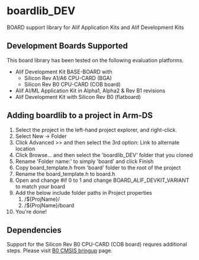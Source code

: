 # boardlib_DEV

BOARD support library for Alif Application Kits and Alif Development Kits

## Development Boards Supported

This board library has been tested on the following evaluation platforms.
- Alif Development Kit BASE-BOARD with
  - Silicon Rev A1/A6 CPU-CARD (BGA)
  - Silicon Rev B0 CPU-CARD (COB board)
- Alif AI/ML Application Kit in Alpha1, Alpha2 & Rev B1 revisions
- Alif Development Kit with Silicon Rev B0 (flatboard)

## Adding boardlib to a project in Arm-DS

1. Select the project in the left-hand project explorer, and right-click.
2. Select New -> Folder
3. Click Advanced >> and then select the 3rd option: Link to alternate location
4. Click Browse... and then select the 'boardlib_DEV' folder that you cloned
5. Rename 'Folder name:' to simply 'board' and click Finish
6. Copy board_template.h from 'board' folder to the root of the project
7. Rename the board_template.h to board.h
8. Open and change #if 0 to 1 and change BOARD_ALIF_DEVKIT_VARIANT to match your board
9. Add the below include folder paths in Project properties
    1. /${ProjName}/
    2. /${ProjName}/board
10. You're done!

## Dependencies

Support for the Silicon Rev B0 CPU-CARD (COB board) requres additional steps. Please visit [B0 CMSIS bringup](https://alifsemi.atlassian.net/l/cp/F7kMD1SF) page.
